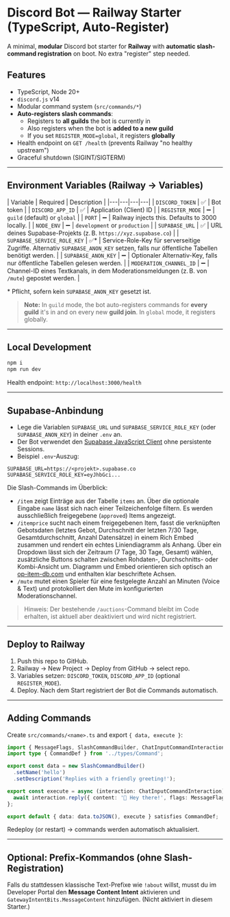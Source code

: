 
# Discord Bot — Railway Starter (TypeScript, Auto-Register)

A minimal, **modular** Discord bot starter for **Railway** with **automatic slash-command registration** on boot.
No extra "register" step needed.

## Features
- TypeScript, Node 20+
- `discord.js` v14
- Modular command system (`src/commands/*`)
- **Auto-registers slash commands**:
  - Registers to **all guilds** the bot is currently in
  - Also registers when the bot is **added to a new guild**
  - If you set `REGISTER_MODE=global`, it registers **globally**
- Health endpoint on `GET /health` (prevents Railway "no healthy upstream")
- Graceful shutdown (SIGINT/SIGTERM)

---

## Environment Variables (Railway → Variables)
| Variable | Required | Description |
|---|---|---|---|
| `DISCORD_TOKEN` | ✅ | Bot token |
| `DISCORD_APP_ID` | ✅ | Application (Client) ID |
| `REGISTER_MODE` | ➖ | `guild` (default) or `global` |
| `PORT` | ➖ | Railway injects this. Defaults to 3000 locally. |
| `NODE_ENV` | ➖ | `development` or `production` |
| `SUPABASE_URL` | ✅ | URL deines Supabase-Projekts (z. B. `https://xyz.supabase.co`) |
| `SUPABASE_SERVICE_ROLE_KEY` | ✅* | Service-Role-Key für serverseitige Zugriffe. Alternativ `SUPABASE_ANON_KEY` setzen, falls nur öffentliche Tabellen benötigt werden. |
| `SUPABASE_ANON_KEY` | ➖ | Optionaler Alternativ-Key, falls nur öffentliche Tabellen gelesen werden. |
| `MODERATION_CHANNEL_ID` | ➖ | Channel-ID eines Textkanals, in dem Moderationsmeldungen (z. B. von `/mute`) gepostet werden. |

\* Pflicht, sofern kein `SUPABASE_ANON_KEY` gesetzt ist.

> **Note:** In `guild` mode, the bot auto-registers commands for **every guild** it's in and on every new **guild join**. In `global` mode, it registers globally.

---

## Local Development
```bash
npm i
npm run dev
```
Health endpoint: `http://localhost:3000/health`

---

## Supabase-Anbindung

- Lege die Variablen `SUPABASE_URL` und `SUPABASE_SERVICE_ROLE_KEY` (oder `SUPABASE_ANON_KEY`) in deiner `.env` an.
- Der Bot verwendet den [Supabase JavaScript Client](https://supabase.com/docs/reference/javascript/start) ohne persistente Sessions.
- Beispiel `.env`-Auszug:

```env
SUPABASE_URL=https://<projekt>.supabase.co
SUPABASE_SERVICE_ROLE_KEY=eyJhbGci...
```

Die Slash-Commands im Überblick:

- `/item` zeigt Einträge aus der Tabelle `items` an. Über die optionale Eingabe `name` lässt sich nach einer Teilzeichenfolge filtern. Es werden ausschließlich freigegebene (`approved`) Items angezeigt.
- `/itemprice` sucht nach einem freigegebenen Item, fasst die verknüpften Gebotsdaten (letztes Gebot, Durchschnitt der letzten 7/30 Tage, Gesamtdurchschnitt, Anzahl Datensätze) in einem Rich Embed zusammen und rendert ein echtes Liniendiagramm als Anhang. Über ein Dropdown lässt sich der Zeitraum (7 Tage, 30 Tage, Gesamt) wählen, zusätzliche Buttons schalten zwischen Rohdaten-, Durchschnitts- oder Kombi-Ansicht um. Diagramm und Embed orientieren sich optisch an [op-item-db.com](https://op-item-db.com/) und enthalten klar beschriftete Achsen.
- `/mute` mutet einen Spieler für eine festgelegte Anzahl an Minuten (Voice & Text) und protokolliert den Mute im konfigurierten Moderationschannel.

> Hinweis: Der bestehende `/auctions`-Command bleibt im Code erhalten, ist aktuell aber deaktiviert und wird nicht registriert.

---

## Deploy to Railway
1. Push this repo to GitHub.
2. Railway → New Project → Deploy from GitHub → select repo.
3. Variables setzen: `DISCORD_TOKEN`, `DISCORD_APP_ID` (optional `REGISTER_MODE`).
4. Deploy. Nach dem Start registriert der Bot die Commands automatisch.

---

## Adding Commands
Create `src/commands/<name>.ts` and export `{ data, execute }`:
```ts
import { MessageFlags, SlashCommandBuilder, ChatInputCommandInteraction } from 'discord.js';
import type { CommandDef } from '../types/Command';

export const data = new SlashCommandBuilder()
  .setName('hello')
  .setDescription('Replies with a friendly greeting!');

export const execute = async (interaction: ChatInputCommandInteraction) => {
  await interaction.reply({ content: '👋 Hey there!', flags: MessageFlags.Ephemeral });
};

export default { data: data.toJSON(), execute } satisfies CommandDef;
```
Redeploy (or restart) → commands werden automatisch aktualisiert.

---

## Optional: Prefix-Kommandos (ohne Slash-Registration)
Falls du stattdessen klassische Text-Prefixe wie `!about` willst, musst du im Developer Portal den **Message Content Intent** aktivieren und `GatewayIntentBits.MessageContent` hinzufügen. (Nicht aktiviert in diesem Starter.)
